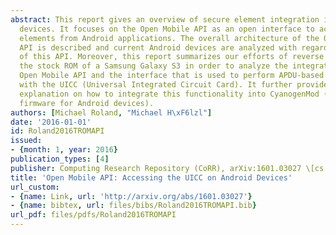 ```yaml
---
abstract: This report gives an overview of secure element integration into Android
  devices. It focuses on the Open Mobile API as an open interface to access secure
  elements from Android applications. The overall architecture of the Open Mobile
  API is described and current Android devices are analyzed with regard to the availability
  of this API. Moreover, this report summarizes our efforts of reverse engineering
  the stock ROM of a Samsung Galaxy S3 in order to analyze the integration of the
  Open Mobile API and the interface that is used to perform APDU-based communication
  with the UICC (Universal Integrated Circuit Card). It further provides a detailed
  explanation on how to integrate this functionality into CyanogenMod (an after-market
  firmware for Android devices).
authors: [Michael Roland, "Michael H\xF6lzl"]
date: '2016-01-01'
id: Roland2016TROMAPI
issued:
- {month: 1, year: 2016}
publication_types: [4]
publisher: Computing Research Repository (CoRR), arXiv:1601.03027 \[cs.CR\]
title: 'Open Mobile API: Accessing the UICC on Android Devices'
url_custom:
- {name: Link, url: 'http://arxiv.org/abs/1601.03027'}
- {name: bibtex, url: files/bibs/Roland2016TROMAPI.bib}
url_pdf: files/pdfs/Roland2016TROMAPI
---
```

